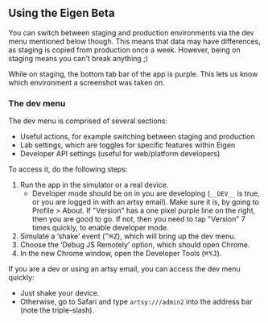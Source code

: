 ## Using the Eigen Beta

You can switch between staging and production environments via the dev menu mentioned below though. This means that data may have differences, as staging is copied from production once a week. However, being on staging means you can't break anything ;)

While on staging, the bottom tab bar of the app is purple. This lets us know which environment a screenshot was taken on.

### The dev menu

The dev menu is comprised of several sections:

- Useful actions, for example switching between staging and production
- Lab settings, which are toggles for specific features within Eigen
- Developer API settings (useful for web/platform developers)

To access it, do the following steps:

1. Run the app in the simulator or a real device.
   - Developer mode should be on in you are developing (`__DEV__` is true, or you are logged in with an artsy email). Make sure it is, by going to Profile > About. If "Version" has a one pixel purple line on the right, then you are good to go. If not, then you need to tap "Version" 7 times quickly, to enable developer mode.
2. Simulate a ‘shake’ event (<kbd>^⌘Z</kbd>), which will bring up the dev menu.
3. Choose the ‘Debug JS Remotely’ option, which should open Chrome.
4. In the new Chrome window, open the Developer Tools (<kbd>⌘⌥J</kbd>).

If you are a dev or using an artsy email, you can access the dev menu quickly:

- Just shake your device.
- Otherwise, go to Safari and type `artsy:///admin2` into the address bar (note the triple-slash).
